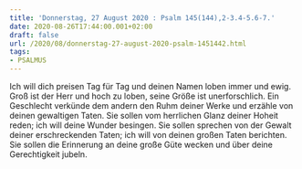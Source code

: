```yaml
---
title: 'Donnerstag, 27 August 2020 : Psalm 145(144),2-3.4-5.6-7.'
date: 2020-08-26T17:44:00.001+02:00
draft: false
url: /2020/08/donnerstag-27-august-2020-psalm-1451442.html
tags: 
- PSALMUS
---
```


Ich will dich preisen Tag für Tag und deinen Namen loben immer und ewig. Groß ist der Herr und hoch zu loben, seine Größe ist unerforschlich. Ein Geschlecht verkünde dem andern den Ruhm deiner Werke und erzähle von deinen gewaltigen Taten. Sie sollen vom herrlichen Glanz deiner Hoheit reden; ich will deine Wunder besingen. Sie sollen sprechen von der Gewalt deiner erschreckenden Taten; ich will von deinen großen Taten berichten. Sie sollen die Erinnerung an deine große Güte wecken und über deine Gerechtigkeit jubeln.